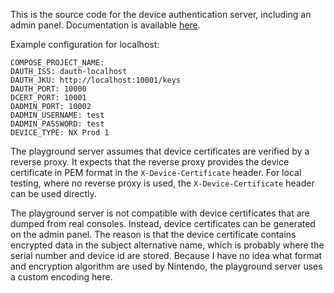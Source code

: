 This is the source code for the device authentication server, including an admin panel. Documentation is available [here](https://github.com/kinnay/nintendoclients/wiki/DAuth-Server).

Example configuration for localhost:
```
COMPOSE_PROJECT_NAME: 
DAUTH_ISS: dauth-localhost
DAUTH_JKU: http://localhost:10001/keys
DAUTH_PORT: 10000
DCERT_PORT: 10001
DADMIN_PORT: 10002
DADMIN_USERNAME: test
DADMIN_PASSWORD: test
DEVICE_TYPE: NX Prod 1
```

The playground server assumes that device certificates are verified by a reverse proxy. It expects that the reverse proxy provides the device certificate in PEM format in the `X-Device-Certificate` header. For local testing, where no reverse proxy is used, the `X-Device-Certificate` header can be used directly.

The playground server is not compatible with device certificates that are dumped from real consoles. Instead, device certificates can be generated on the admin panel. The reason is that the device certificate contains encrypted data in the subject alternative name, which is probably where the serial number and device id are stored. Because I have no idea what format and encryption algorithm are used by Nintendo, the playground server uses a custom encoding here.
